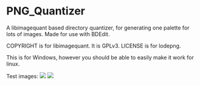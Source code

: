 # PNG_Quantizer
A libimagequant based directory quantizer, for generating one palette for lots of images. Made for use with BDEdit.

COPYRIGHT is for libimagequant. It is GPLv3.
LICENSE is for lodepng.

This is for Windows, however you should be able to easily make it work for linux.

Test images:
<img src="menu_base.png" float=left>
<img src="menu_edited.png" float=left>